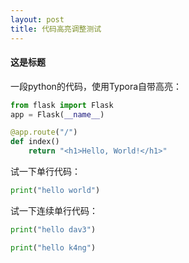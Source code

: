 ```yaml
---
layout: post
title: 代码高亮调整测试
---
```


#### 这是标题

一段python的代码，使用Typora自带高亮：

```python
from flask import Flask
app = Flask(__name__)

@app.route("/")
def index()
    return "<h1>Hello, World!</h1>"
```

试一下单行代码：

```python
print("hello world")
```

试一下连续单行代码：

```python
print("hello dav3")
```

```python
print("hello k4ng")
```




